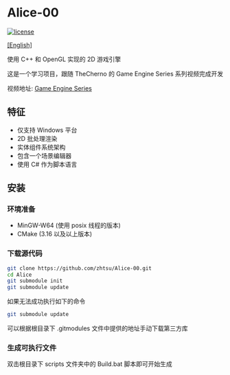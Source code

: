 # Alice-00
[![license](https://img.shields.io/github/license/zhtsu/Alice-00)](LICENSE)

[[English]](README.md)

使用 C++ 和 OpenGL 实现的 2D 游戏引擎

这是一个学习项目，跟随 TheCherno 的 Game Engine Series 系列视频完成开发

视频地址: [Game Engine Series](https://www.youtube.com/playlist?list=PLlrATfBNZ98dC-V-N3m0Go4deliWHPFwT)

## 特征
- 仅支持 Windows 平台
- 2D 批处理渲染
- 实体组件系统架构
- 包含一个场景编辑器
- 使用 C# 作为脚本语言

## 安装
### 环境准备
- MinGW-W64 (使用 posix 线程的版本)
- CMake (3.16 以及以上版本)

### 下载源代码
```bash
git clone https://github.com/zhtsu/Alice-00.git
cd Alice
git submodule init
git submodule update
```
如果无法成功执行如下的命令
```bash
git submodule update
```
可以根据根目录下 .gitmodules 文件中提供的地址手动下载第三方库

### 生成可执行文件
双击根目录下 scripts 文件夹中的 Build.bat 脚本即可开始生成
